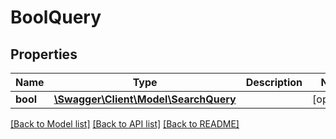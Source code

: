 # BoolQuery

## Properties
Name | Type | Description | Notes
------------ | ------------- | ------------- | -------------
**bool** | [**\Swagger\Client\Model\SearchQuery**](SearchQuery.md) |  | [optional] 

[[Back to Model list]](../README.md#documentation-for-models) [[Back to API list]](../README.md#documentation-for-api-endpoints) [[Back to README]](../README.md)


